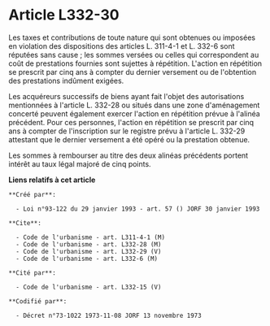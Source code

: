 # Article L332-30

Les taxes et contributions de toute nature qui sont obtenues ou imposées en violation des dispositions des articles L.
311-4-1 et L. 332-6 sont réputées sans cause ; les sommes versées ou celles qui correspondent au coût de prestations fournies
sont sujettes à répétition. L'action en répétition se prescrit par cinq ans à compter du dernier versement ou de l'obtention
des prestations indûment exigées.

Les acquéreurs successifs de biens ayant fait l'objet des autorisations mentionnées à l'article L. 332-28 ou situés dans une
zone d'aménagement concerté peuvent également exercer l'action en répétition prévue à l'alinéa précédent. Pour ces personnes,
l'action en répétition se prescrit par cinq ans à compter de l'inscription sur le registre prévu à l'article L. 332-29
attestant que le dernier versement a été opéré ou la prestation obtenue.

Les sommes à rembourser au titre des deux alinéas précédents portent intérêt au taux légal majoré de cinq points.

**Liens relatifs à cet article**

	**Créé par**:

	  - Loi n°93-122 du 29 janvier 1993 - art. 57 () JORF 30 janvier 1993

	**Cite**:

	  - Code de l'urbanisme - art. L311-4-1 (M)
	  - Code de l'urbanisme - art. L332-28 (M)
	  - Code de l'urbanisme - art. L332-29 (V)
	  - Code de l'urbanisme - art. L332-6 (M)

	**Cité par**:

	  - Code de l'urbanisme - art. L332-15 (V)

	**Codifié par**:

	  - Décret n°73-1022 1973-11-08 JORF 13 novembre 1973
